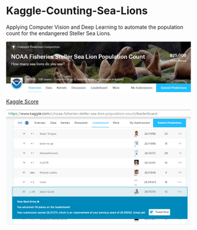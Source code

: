 # Kaggle-Counting-Sea-Lions
Applying Computer Vision and Deep Learning to automate the population count for the endangered Steller Sea Lions.

[//]: # (Image References)

[im01]: ./github_pics/sea_lion_banner.jpg "Sea Lion Banner"
[im02]: ./github_pics/kaggle_sea_lion_rank_22.png "Kaggle Sea Lion Rank"

![alt text][im01]

[Kaggle Score](https://www.kaggle.com/jasonquick)

![alt text][im02]


